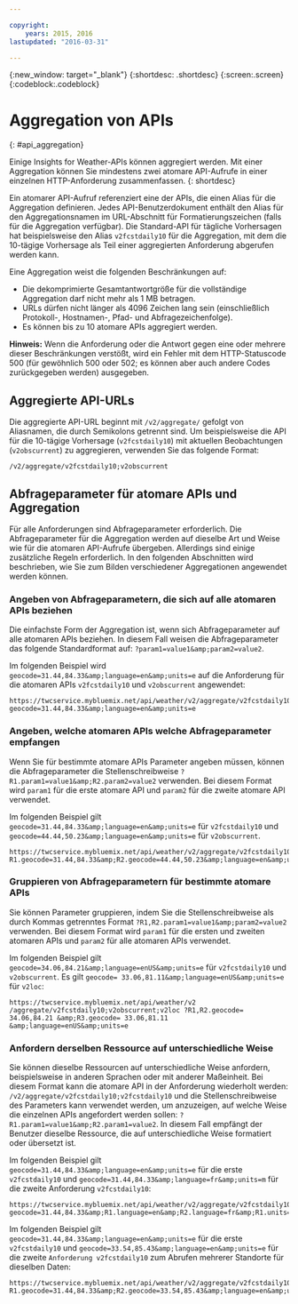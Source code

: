 ```yaml
---

copyright:
    years: 2015, 2016
lastupdated: "2016-03-31"

---
```


{:new_window: target="_blank"}
{:shortdesc: .shortdesc}
{:screen:.screen}
{:codeblock:.codeblock}

# Aggregation von APIs
{: #api_aggregation}

Einige Insights for Weather-APIs können aggregiert werden. Mit einer Aggregation können Sie mindestens
zwei atomare API-Aufrufe in einer einzelnen HTTP-Anforderung zusammenfassen.
{: shortdesc}

Ein atomarer API-Aufruf referenziert eine der APIs, die einen Alias für die Aggregation definieren. Jedes API-Benutzerdokument enthält den Alias für den Aggregationsnamen im URL-Abschnitt
für Formatierungszeichen (falls für die Aggregation verfügbar). Die Standard-API für tägliche
Vorhersagen hat beispielsweise den Alias `v2fcstdaily10` für die Aggregation, mit dem
die 10-tägige Vorhersage als Teil einer aggregierten Anforderung abgerufen werden kann.

Eine Aggregation weist die folgenden Beschränkungen auf:

* Die dekomprimierte Gesamtantwortgröße für die vollständige Aggregation
darf nicht mehr als 1 MB betragen.
* URLs dürfen nicht länger als 4096 Zeichen lang sein
(einschließlich Protokoll-, Hostnamen-, Pfad- und Abfragezeichenfolge).
* Es können bis zu 10 atomare APIs aggregiert werden.

**Hinweis:** Wenn die Anforderung oder die Antwort gegen eine oder mehrere
dieser Beschränkungen verstößt, wird ein Fehler mit dem HTTP-Statuscode 500
(für gewöhnlich 500 oder 502; es können aber auch andere Codes zurückgegeben werden) ausgegeben. 

## Aggregierte API-URLs
Die aggregierte API-URL beginnt mit `/v2/aggregate/` gefolgt von Aliasnamen, die durch Semikolons getrennt sind.
Um beispielsweise die API für die 10-tägige Vorhersage (`v2fcstdaily10`) mit aktuellen Beobachtungen (`v2obscurrent`) zu aggregieren,
verwenden Sie das folgende Format:

```
/v2/aggregate/v2fcstdaily10;v2obscurrent
```

## Abfrageparameter für atomare APIs und Aggregation
Für alle Anforderungen sind Abfrageparameter erforderlich. Die Abfrageparameter für die Aggregation werden auf dieselbe Art und Weise wie
für die atomaren API-Aufrufe übergeben. Allerdings sind einige zusätzliche Regeln erforderlich. In den folgenden Abschnitten wird beschrieben, wie Sie zum Bilden verschiedener
Aggregationen angewendet werden können. 

### Angeben von Abfrageparametern, die sich auf alle atomaren APIs beziehen

Die einfachste Form der Aggregation ist,
wenn sich Abfrageparameter auf alle atomaren APIs beziehen. In diesem Fall weisen die Abfrageparameter das folgende
Standardformat auf: `?param1=value1&amp;param2=value2`.

Im folgenden Beispiel wird
`geocode=31.44,84.33&amp;language=en&amp;units=e` auf die Anforderung für die atomaren APIs
`v2fcstdaily10` und `v2obscurrent` angewendet: 

```
https://twcservice.mybluemix.net/api/weather/v2/aggregate/v2fcstdaily10;v2obscurrent?geocode=31.44,84.33&amp;language=en&amp;units=e
```

### Angeben, welche atomaren APIs welche Abfrageparameter empfangen

Wenn Sie für bestimmte atomare APIs
Parameter angeben müssen, können die Abfrageparameter die Stellenschreibweise
`?R1.param1=value1&amp;R2.param2=value2` verwenden. Bei diesem Format wird `param1` für die erste atomare API und `param2` für die zweite atomare API verwendet.

Im folgenden Beispiel gilt `geocode=31.44,84.33&amp;language=en&amp;units=e` für
`v2fcstdaily10` und `geocode=44.44,50.23&amp;language=en&amp;units=e`
für `v2obscurrent`.

```
https://twcservice.mybluemix.net/api/weather/v2/aggregate/v2fcstdaily10;v2obscurrent?R1.geocode=31.44,84.33&amp;R2.geocode=44.44,50.23&amp;language=en&amp;units=e
```

### Gruppieren von Abfrageparametern für bestimmte atomare APIs

Sie können Parameter gruppieren, indem Sie die Stellenschreibweise als durch Kommas getrenntes Format `?R1,R2.param1=value1&amp;param2=value2` verwenden.
Bei diesem Format wird `param1` für die ersten und zweiten atomaren APIs und `param2` für alle atomaren APIs verwendet.

Im folgenden Beispiel gilt `geocode=34.06,84.21&amp;language=enUS&amp;units=e` für `v2fcstdaily10` und
`v2obscurrent`. Es gilt `geocode= 33.06,81.11&amp;language=enUS&amp;units=e` für
`v2loc`:

```
https://twcservice.mybluemix.net/api/weather/v2 /aggregate/v2fcstdaily10;v2obscurrent;v2loc ?R1,R2.geocode= 34.06,84.21 &amp;R3.geocode= 33.06,81.11 &amp;language=enUS&amp;units=e
```

### Anfordern derselben Ressource auf unterschiedliche Weise

Sie können dieselbe Ressourcen
auf unterschiedliche Weise anfordern, beispielsweise in anderen Sprachen oder mit anderer Maßeinheit. Bei diesem Format kann die atomare API in der Anforderung wiederholt werden: `/v2/aggregate/v2fcstdaily10;v2fcstdaily10` und die Stellenschreibweise
des Parameters kann verwendet werden, um anzuzeigen, auf welche Weise die einzelnen APIs angefordert werden sollen:
`?R1.param1=value1&amp;R2.param1=value2`. In diesem Fall empfängt der Benutzer dieselbe Ressource, die auf unterschiedliche Weise
formatiert oder übersetzt ist.

Im folgenden Beispiel gilt `geocode=31.44,84.33&amp;language=en&amp;units=e` für die erste `v2fcstdaily10` und `geocode=31.44,84.33&amp;language=fr&amp;units=m`
für die zweite Anforderung `v2fcstdaily10`:

```
https://twcservice.mybluemix.net/api/weather/v2/aggregate/v2fcstdaily10;v2fcstdaily10?geocode=31.44,84.33&amp;R1.language=en&amp;R2.language=fr&amp;R1.units=e&amp;R2.units=m
```

Im folgenden Beispiel gilt `geocode=31.44,84.33&amp;language=en&amp;units=e` für die erste `v2fcstdaily10` und
`geocode=33.54,85.43&amp;language=en&amp;units=e` für die zweite
`Anforderung v2fcstdaily10` zum Abrufen mehrerer Standorte für dieselben Daten: 

```
https://twcservice.mybluemix.net/api/weather/v2/aggregate/v2fcstdaily10;v2fcstdaily10?R1.geocode=31.44,84.33&amp;R2.geocode=33.54,85.43&amp;language=en&amp;units=e
```




